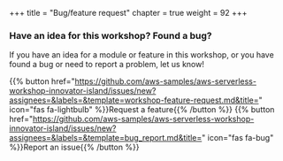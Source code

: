 +++
title = "Bug/feature request"
chapter = true
weight = 92
+++

### Have an idea for this workshop? Found a bug? ###

If you have an idea for a module or feature in this workshop, or you have found a bug or need to report a problem, let us know!

{{% button href="https://github.com/aws-samples/aws-serverless-workshop-innovator-island/issues/new?assignees=&labels=&template=workshop-feature-request.md&title=" icon="fas fa-lightbulb" %}}Request a feature{{% /button %}}
{{% button href="https://github.com/aws-samples/aws-serverless-workshop-innovator-island/issues/new?assignees=&labels=&template=bug_report.md&title=" icon="fas fa-bug" %}}Report an issue{{% /button %}}
